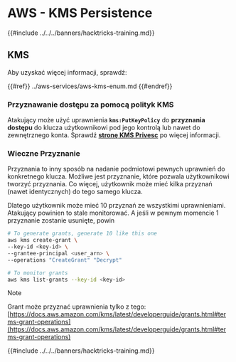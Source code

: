 # AWS - KMS Persistence

{{#include ../../../banners/hacktricks-training.md}}

## KMS

Aby uzyskać więcej informacji, sprawdź:

{{#ref}}
../aws-services/aws-kms-enum.md
{{#endref}}

### Przyznawanie dostępu za pomocą polityk KMS

Atakujący może użyć uprawnienia **`kms:PutKeyPolicy`** do **przyznania dostępu** do klucza użytkownikowi pod jego kontrolą lub nawet do zewnętrznego konta. Sprawdź [**stronę KMS Privesc**](../aws-privilege-escalation/aws-kms-privesc.md) po więcej informacji.

### Wieczne Przyznanie

Przyznania to inny sposób na nadanie podmiotowi pewnych uprawnień do konkretnego klucza. Możliwe jest przyznanie, które pozwala użytkownikowi tworzyć przyznania. Co więcej, użytkownik może mieć kilka przyznań (nawet identycznych) do tego samego klucza.

Dlatego użytkownik może mieć 10 przyznań ze wszystkimi uprawnieniami. Atakujący powinien to stale monitorować. A jeśli w pewnym momencie 1 przyznanie zostanie usunięte, powin
```bash
# To generate grants, generate 10 like this one
aws kms create-grant \
--key-id <key-id> \
--grantee-principal <user_arn> \
--operations "CreateGrant" "Decrypt"

# To monitor grants
aws kms list-grants --key-id <key-id>
```
> [!NOTE]
> Grant może przyznać uprawnienia tylko z tego: [https://docs.aws.amazon.com/kms/latest/developerguide/grants.html#terms-grant-operations](https://docs.aws.amazon.com/kms/latest/developerguide/grants.html#terms-grant-operations)

{{#include ../../../banners/hacktricks-training.md}}
